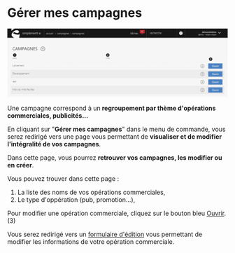 # Gérer mes campagnes


![campagnes-screenshotciappsimplementecom20150810163257](images/campagnes-screenshotciappsimplementecom20150810163257.png)


<p>Une campagne correspond &agrave; un<strong> regroupement par th&egrave;me d'op&eacute;rations commerciales, publicit&eacute;s...</strong></p>
<p>En cliquant sur "<strong>G&eacute;rer mes campagnes</strong>" dans le menu de commande, vous serez redirig&eacute; vers une page vous permettant de <strong>visualiser et de modifier l'int&eacute;gralit&eacute; de vos campagnes</strong>.</p>
<p>Dans cette page, vous pourrez <strong>retrouver vos campagnes, les modifier ou en cr&eacute;er</strong>.</p>
<p>Vous pouvez trouver dans cette page :</p>
<ol>
<li>La liste des noms de vos op&eacute;rations commerciales,</li>
<li>Le type d'opp&eacute;ration (pub, promotion...),</li>
</ol>
<p>Pour modifier une op&eacute;ration commerciale, cliquez sur le bouton bleu <a href="/fr-fr/office/gestion-commerciale/commercial/campagnes/editcampagne.md">Ouvrir</a>. (3)</p>
<p>Vous serez redirig&eacute; vers un <a href="/fr-fr/office/gestion-commerciale/commercial/campagnes/editcampagne.md">formulaire d'&eacute;dition</a>&nbsp;vous permettant de modifier les informations de votre op&eacute;ration commerciale.</p>

